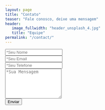 ```yaml
---
layout: page
title: "Contato"
teaser: "Fale conosco, deixe uma mensagem"
header:
   image_fullwidth: "header_unsplash_4.jpg"
   title: "Equipe"
permalink: "/contact/"
---
```

<form action="https://formspree.io/guilherme.dcmsport@gmail.com"
      method="POST">
    <div>
        <input type="text" name="name" placeholder="*Seu Nome" required="required">
    </div>
    <div>
        <input type="email" name="_replyto" placeholder="*Seu Email" required="required">
    </div>
    <div>
        <input type="number" name="phone" placeholder="*Seu Telefone" required="required">
    </div>
    <div>
        <textarea name="message" placeholder="*Sua Mensagem" required="required" rows="6"></textarea>
    </div>
    <input type="submit" value="Enviar" class="button right">
</form>
